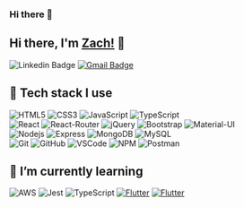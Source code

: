 ### Hi there 👋

## Hi there, I'm [Zach!](https://github.com/lzach83) 👋
![Linkedin Badge](https://img.shields.io/badge/-LinkedIn-blue?style=flat-square&logo=Linkedin&logoColor=white&link=[https://www.linkedin.com/in/almontek/](https://www.linkedin.com/in/zachary-lee-10b69a195/))
[![Gmail Badge](https://img.shields.io/badge/-Gmail-c14438?style=flat-square&logo=Gmail&logoColor=white&link=mailto:zachary@allenlee.dev)](mailto:zachary@allenlee.dev)

<!--- ## Languages and Tools: ---->
## 🔭 Tech stack I use
  ![HTML5](https://img.shields.io/badge/-HTML5-E34F26?style=flat-square&logo=html5&logoColor=white)
  ![CSS3](https://img.shields.io/badge/-CSS3-1572B6?style=flat-square&logo=css3)
  ![JavaScript](https://img.shields.io/badge/-JavaScript-F7DF1E?style=flat-square&logo=javascript&logoColor=black)
  ![TypeScript](https://img.shields.io/badge/TypeScript-232F3E?style=flat-square&logo=TypeScript&logoColor=blue)
<br>
  ![React](https://img.shields.io/badge/-React-20232A?style=flat-square&logo=react&logoColor=61DAFB)
  ![React-Router](https://img.shields.io/badge/React_Router-CA4245?style=flat-square&logo=react-router&logoColor=white)
  ![jQuery](https://img.shields.io/badge/-jQuery-0769AD?style=flat-square&logo=jquery)
  ![Bootstrap](https://img.shields.io/badge/-Bootstrap-563D7C?style=flat-square&logo=bootstrap)
  ![Material-UI](https://img.shields.io/badge/Material--UI-0081CB?style=flat-square&logo=material-ui&logoColor=white)
 <br>
 ![Nodejs](https://img.shields.io/badge/-NodeJS-339933?style=flat-square&logo=Node.js&logoColor=white)
  ![Express](https://img.shields.io/badge/-Express-black?style=flat-square&logo=express)
 ![MongoDB](https://img.shields.io/badge/-MongoDB-4EA94B?style=flat-square&logo=mongodb&logoColor=white)
 ![MySQL](https://img.shields.io/badge/-MySQL-black?style=flat-square&logo=mysql)
<br>
  ![Git](https://img.shields.io/badge/-Git-black?style=flat-square&logo=git)
  ![GitHub](https://img.shields.io/badge/-GitHub-181717?style=flat-square&logo=github)
  ![VSCode](https://img.shields.io/badge/-VS_Code-007ACC?style=flat-square&logo=visual-studio-code)
  ![NPM](https://img.shields.io/badge/npm-CB3837?style=flat-square&logo=npm&logoColor=white)
  ![Postman](https://img.shields.io/badge/Postman-FF6C37?style=flat-square&logo=Postman&logoColor=white)
  
  ## 🌱 I’m currently learning
  ![AWS](https://img.shields.io/badge/Amazon_AWS-232F3E?style=flat-square&logo=amazon-aws&logoColor=white)
  ![Jest](https://img.shields.io/badge/Jest-232F3E?style=flat-square&logo=Jest&logoColor=red)
  ![TypeScript](https://img.shields.io/badge/TypeScript-232F3E?style=flat-square&logo=TypeScript&logoColor=blue)
  [![Flutter](http://flutter-badge.zaynjarvis.com/version/{PackageName})](https://pub.dartlang.org/packages/{PackageName})
  [![Flutter](http://flutter-badge.zaynjarvis.com/score/{PackageName})](https://pub.dartlang.org/packages/{PackageName})


<!--
**lzach83/lzach83** is a ✨ _special_ ✨ repository because its `README.md` (this file) appears on your GitHub profile.

Here are some ideas to get you started:

- 🔭 I’m currently working on ...
- 🌱 I’m currently learning ...
- 👯 I’m looking to collaborate on ...
- 🤔 I’m looking for help with ...
- 💬 Ask me about ...
- 📫 How to reach me: ...
- 😄 Pronouns: ...
- ⚡ Fun fact: ...
-->
